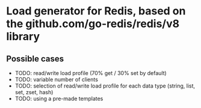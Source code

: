 # Load generator for Redis, based on the github.com/go-redis/redis/v8 library

## Possible cases
* TODO: read/write load profile (70% get / 30% set by default)
* TODO: variable number of clients
* TODO: selection of read/write load profile for each data type (string, list, set, zset, hash)
* TODO: using a pre-made templates
